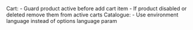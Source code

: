 Cart:
    - Guard product active before add cart item
    - If product disabled or deleted remove them from active carts
Catalogue:
    - Use environment language instead of options language param